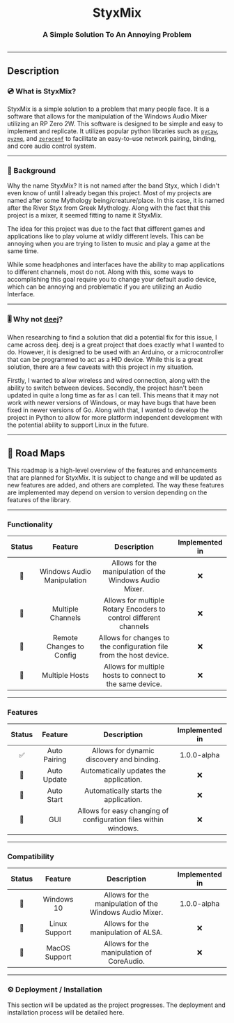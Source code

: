 # <h1 align="center">StyxMix</h1>
<h3 align="center">A Simple Solution To An Annoying Problem</h3>
<p align="center">
<img src="">
</p>

---
## Description

### :cd: What is StyxMix?
StyxMix is a simple solution to a problem that many people face. It is a software that allows for the manipulation of 
the Windows Audio Mixer utilizing an RP Zero 2W. This software is designed to be simple and easy to implement and 
replicate. It utilizes popular python libraries such as [`pycaw`](https://github.com/AndreMiras/pycaw), 
[`pyzmq`](https://github.com/zeromq/pyzmq), and [`zeroconf`](https://github.com/wmcbrine/pyzeroconf) to facilitate an
easy-to-use network pairing, binding, and core audio control system. 

---
### :floppy_disk: Background
Why the name StyxMix? It is not named after the band Styx, which I didn't even know of until I already began this project.
Most of my projects are named after some Mythology being/creature/place. In this case, it is named after the River Styx
from Greek Mythology. Along with the fact that this project is a mixer, it seemed fitting to name it StyxMix.

The idea for this project was due to the fact that different games and applications like to play volume at wildly
different levels. This can be annoying when you are trying to listen to music and play a game at the same time. 

While some headphones and interfaces have the ability to map applications to different channels, most do not. Along with
this, some ways to accomplishing this goal require you to change your default audio device, which can be annoying
and problematic if you are utilizing an Audio Interface.

---
### :level_slider: Why not [deej](https://github.com/omriharel/deej)?
When researching to find a solution that did a potential fix for this issue, I came across deej. deej is a great project
that does exactly what I wanted to do. However, it is designed to be used with an Arduino, or a microcontroller that can
be programmed to act as a HID device. While this is a great solution, there are a few caveats with this project in my
situation. 

Firstly, I wanted to allow wireless and wired connection, along with the ability to switch between devices. Secondly, 
the project hasn't been updated in quite a long time as far as I can tell. This means that it may not work with
newer versions of Windows, or may have bugs that have been fixed in newer versions of Go. Along with that, I wanted 
to develop the project in Python to allow for more platform independent development with the potential ability to support 
Linux in the future.

---
## :construction: Road Maps
This roadmap is a high-level overview of the features and enhancements that are planned for StyxMix. It is subject to 
change and will be updated as new features are added, and others are completed. The way these features are implemented 
may depend on version to version depending on the features of the library.

---
### Functionality
|   Status   |          Feature           |                            Description                             | Implemented in |
|:----------:|:--------------------------:|:------------------------------------------------------------------:|:--------------:|
| :pushpin:  | Windows Audio Manipulation |      Allows for the manipulation of the Windows Audio Mixer.       |      :x:       |
| :calendar: |     Multiple Channels      | Allows for multiple Rotary Encoders to control different channels  |      :x:       |
| :calendar: |  Remote Changes to Config  | Allows for changes to the configuration file from the host device. |      :x:       |
| :calendar: |       Multiple Hosts       |      Allows for multiple hosts to connect to the same device.      |      :x:       |

---
### Features
|       Status       |   Feature    |                           Description                           | Implemented in |
|:------------------:|:------------:|:---------------------------------------------------------------:|:--------------:|
| :white_check_mark: | Auto Pairing |            Allows for dynamic discovery and binding.            |  1.0.0-alpha   |
|     :calendar:     | Auto Update  |             Automatically updates the application.              |      :x:       |
|     :calendar:     |  Auto Start  |              Automatically starts the application.              |      :x:       |
|     :calendar:     |     GUI      | Allows for easy changing of configuration files within windows. |      :x:       |

---
### Compatibility
|   Status   |    Feature    |                       Description                       | Implemented in |
|:----------:|:-------------:|:-------------------------------------------------------:|:--------------:|
| :pushpin:  |  Windows 10   | Allows for the manipulation of the Windows Audio Mixer. |  1.0.0-alpha   |
| :calendar: | Linux Support |          Allows for the manipulation of ALSA.           |      :x:       |
| :calendar: | MacOS Support |        Allows for the manipulation of CoreAudio.        |      :x:       |

---
### :gear: Deployment / Installation
This section will be updated as the project progresses. The deployment and installation process will be detailed here.